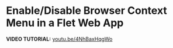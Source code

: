 # Enable/Disable Browser Context Menu in a Flet Web App

**VIDEO TUTORIAL:** [youtu.be/4NhBaxHqgWo](https://youtu.be/4NhBaxHqgWo)